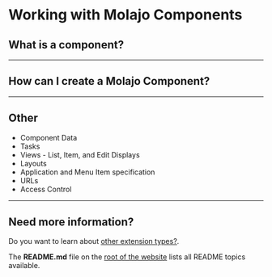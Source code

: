 # Working with Molajo Components #

## What is a component? ##

---

## How can I create a Molajo Component? ##

---

## Other ##

* Component Data
* Tasks
* Views - List, Item, and Edit Displays
* Layouts
* Application and Menu Item specification
* URLs
* Access Control

---

## Need more information? ##

Do you want to learn about [other extension types?](https://github.com/Molajo/Molajo/blob/core/distro/README.md).

The **README.md** file on the [root of the website](https://github.com/Molajo/Molajo/blob/core/README.md) lists all README topics available.